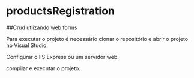 # productsRegistration

##Crud utlizando web forms

Para executar o projeto é necessário clonar o repositório e abrir o projeto no Visual Studio.

Configurar o  IIS Express ou um servidor web.

compilar e executar o projeto.
